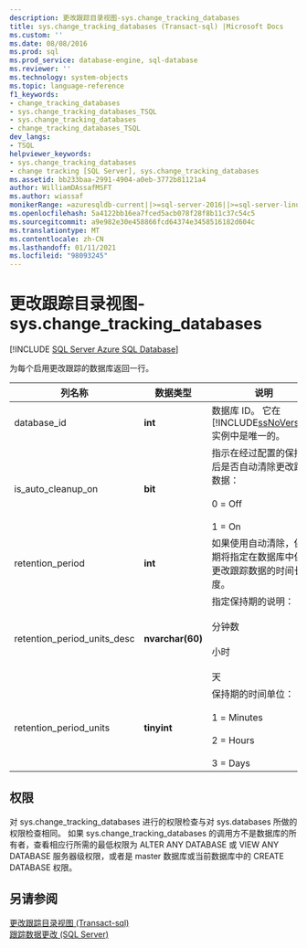 ```yaml
---
description: 更改跟踪目录视图-sys.change_tracking_databases
title: sys.change_tracking_databases (Transact-sql) |Microsoft Docs
ms.custom: ''
ms.date: 08/08/2016
ms.prod: sql
ms.prod_service: database-engine, sql-database
ms.reviewer: ''
ms.technology: system-objects
ms.topic: language-reference
f1_keywords:
- change_tracking_databases
- sys.change_tracking_databases_TSQL
- sys.change_tracking_databases
- change_tracking_databases_TSQL
dev_langs:
- TSQL
helpviewer_keywords:
- sys.change_tracking_databases
- change tracking [SQL Server], sys.change_tracking_databases
ms.assetid: bb233baa-2991-4904-a0eb-3772b81121a4
author: WilliamDAssafMSFT
ms.author: wiassaf
monikerRange: =azuresqldb-current||>=sql-server-2016||>=sql-server-linux-2017||=azuresqldb-mi-current
ms.openlocfilehash: 5a4122bb16ea7fced5acb078f28f8b11c37c54c5
ms.sourcegitcommit: a9e982e30e458866fcd64374e3458516182d604c
ms.translationtype: MT
ms.contentlocale: zh-CN
ms.lasthandoff: 01/11/2021
ms.locfileid: "98093245"
---
```

# <a name="change-tracking-catalog-views---syschange_tracking_databases"></a>更改跟踪目录视图-sys.change_tracking_databases
[!INCLUDE [SQL Server Azure SQL Database](../../includes/applies-to-version/sql-asdb.md)]

  为每个启用更改跟踪的数据库返回一行。  

|列名称|数据类型|说明|  
|-----------------|---------------|-----------------|  
|database_id|**int**|数据库 ID。 它在 [!INCLUDE[ssNoVersion](../../includes/ssnoversion-md.md)] 实例中是唯一的。|  
|is_auto_cleanup_on|**bit**|指示在经过配置的保持期后是否自动清除更改跟踪数据：<br /><br /> 0 = Off<br /><br /> 1 = On|  
|retention_period|**int**|如果使用自动清除，保持期将指定在数据库中保留更改跟踪数据的时间长度。|  
|retention_period_units_desc|**nvarchar(60)**|指定保持期的说明：<br /><br /> 分钟数<br /><br /> 小时<br /><br /> 天|  
|retention_period_units|**tinyint**|保持期的时间单位：<br /><br /> 1 = Minutes<br /><br /> 2 = Hours<br /><br /> 3 = Days|  
  
## <a name="permissions"></a>权限  
 对 sys.change_tracking_databases 进行的权限检查与对 sys.databases 所做的权限检查相同。 如果 sys.change_tracking_databases 的调用方不是数据库的所有者，查看相应行所需的最低权限为 ALTER ANY DATABASE 或 VIEW ANY DATABASE 服务器级权限，或者是 master 数据库或当前数据库中的 CREATE DATABASE 权限。  
  
## <a name="see-also"></a>另请参阅  
 [更改跟踪目录视图 &#40;Transact-sql&#41;](./catalog-views-transact-sql.md)   
 [跟踪数据更改 (SQL Server)](../../relational-databases/track-changes/track-data-changes-sql-server.md)  
  
